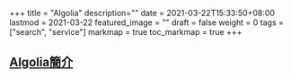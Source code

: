 +++
title = "Algolia"
description=""
date = 2021-03-22T15:33:50+08:00
lastmod = 2021-03-22
featured_image = ""
draft = false
weight = 0
tags = ["search", "service"]
markmap = true
toc_markmap = true
+++

## [Algolia簡介](https://www.algolia.com/)
